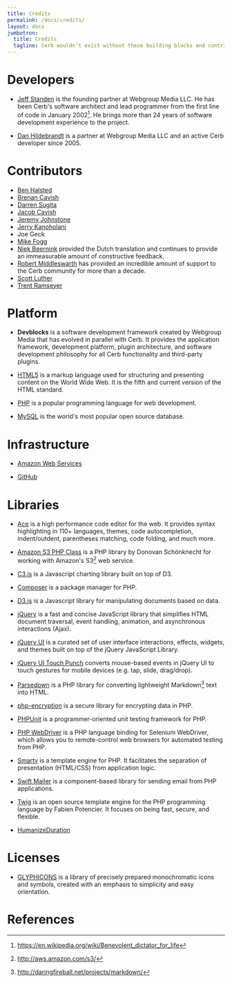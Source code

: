 ```yaml
---
title: Credits
permalink: /docs/credits/
layout: docs
jumbotron:
  title: Credits
  tagline: Cerb wouldn't exist without these building blocks and contributions
---
```


# Developers

- [Jeff Standen](http://www.linkedin.com/in/jeffstanden) is the founding partner at Webgroup Media LLC. He has been Cerb's software architect and lead programmer from the first line of code in January 2002[^bdfl]. He brings more than 24 years of software development experience to the project.

- [Dan Hildebrandt](http://www.linkedin.com/in/danielhildebrandt) is a partner at Webgroup Media LLC and an active Cerb developer since 2005.

# Contributors

- [Ben Halsted](http://www.linkedin.com/in/bhalsted)
- [Brenan Cavish](http://www.linkedin.com/pub/brenan-cavish/21/a89/57b)
- [Darren Sugita](http://www.linkedin.com/pub/darren-sugita/24/234/978)
- [Jacob Cavish](https://www.linkedin.com/in/jacob-cavish-coding/)
- [Jeremy Johnstone](http://www.linkedin.com/in/jsjohnst)
- [Jerry Kanoholani](http://www.linkedin.com/pub/jerry-kanoholani/19/74/977)
- Joe Geck
- [Mike Fogg](http://www.linkedin.com/in/mikefogg)
- [Niek Beernink](http://nl.linkedin.com/in/nbeernink) provided the Dutch translation and continues to provide an immeasurable amount of constructive feedback.
- [Robert Middleswarth](http://www.linkedin.com/in/robertmiddleswarth) has provided an incredible amount of support to the Cerb community for more than a decade.
- [Scott Luther](http://www.linkedin.com/pub/scott-luther/7/3b3/98)
- [Trent Ramseyer](http://www.linkedin.com/in/trentramseyer)

# Platform

- **Devblocks** is a software development framework created by Webgroup Media that has evolved in parallel with Cerb. It provides the application framework, development platform, plugin architecture, and software development philosophy for all Cerb functionality and third-party plugins.

- [HTML5](https://en.wikipedia.org/wiki/HTML5) is a markup language used for structuring and presenting content on the World Wide Web. It is the fifth and current version of the HTML standard.

- [PHP](http://www.php.net/) is a popular programming language for web development.

- [MySQL](http://www.mysql.com/) is the world's most popular open source database.

# Infrastructure

- [Amazon Web Services](https://aws.amazon.com/)

- [GitHub](https://github.com/)

# Libraries

- [Ace](https://ace.c9.io) is a high performance code editor for the web. It provides syntax highlighting in 110+ languages, themes, code autocompletion, indent/outdent, parentheses matching, code folding, and much more.

- [Amazon S3 PHP Class](http://undesigned.org.za/2007/10/22/amazon-s3-php-class) is a PHP library by Donovan Schönknecht for working with Amazon's S3[^s3] web service.

- [C3.js](https://c3js.org) is a Javascript charting library built on top of D3.

- [Composer](https://getcomposer.org/) is a package manager for PHP.

- [D3.js](https://d3js.org) is a Javascript library for manipulating documents based on data.

- [jQuery](http://jquery.com/) is a fast and concise JavaScript library that simplifies HTML document traversal, event handling, animation, and asynchronous interactions (Ajax).

- [jQuery UI](http://jqueryui.com/) is a curated set of user interface interactions, effects, widgets, and themes built on top of the jQuery JavaScript Library.

- [jQuery UI Touch Punch](http://touchpunch.furf.com) converts mouse-based events in jQuery UI to touch gestures for mobile devices (e.g. tap, slide, drag/drop).

- [Parsedown](http://michelf.com/projects/php-markdown/) is a PHP library for converting lightweight Markdown[^markdown] text into HTML.

- [php-encryption](https://github.com/defuse/php-encryption) is a secure library for encrypting data in PHP.

- [PHPUnit](https://phpunit.de/) is a programmer-oriented unit testing framework for PHP.

- [PHP WebDriver](https://github.com/facebook/php-webdriver) is a PHP language binding for Selenium WebDriver, which allows you to remote-control web browsers for automated testing from PHP.
	
- [Smarty](http://www.smarty.net/) is a template engine for PHP. It facilitates the separation of presentation (HTML/CSS) from application logic.

- [Swift Mailer](http://swiftmailer.org/) is a component-based library for sending email from PHP applications.

- [Twig](http://www.twig-project.org/) is an open source template engine for the PHP programming language by Fabien Potencier. It focuses on being fast, secure, and flexible.

- [HumanizeDuration](https://github.com/EvanHahn/HumanizeDuration.js)

# Licenses

- [GLYPHICONS](http://glyphicons.com) is a library of precisely prepared monochromatic icons and symbols, created with an emphasis to simplicity and easy orientation.

# References

[^bdfl]: <https://en.wikipedia.org/wiki/Benevolent_dictator_for_life>
[^s3]: <http://aws.amazon.com/s3/>
[^markdown]: <http://daringfireball.net/projects/markdown/>